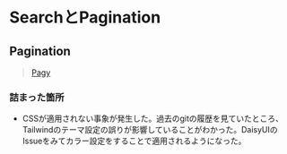 # SearchとPagination
## Pagination
> [Pagy](https://ddnexus.github.io/pagy/how-to.html#gsc.tab=0)
### 詰まった箇所
- CSSが適用されない事象が発生した。過去のgitの履歴を見ていたところ、Tailwindのテーマ設定の誤りが影響していることがわかった。DaisyUIのIssueをみてカラー設定をすることで適用されるようになった。
